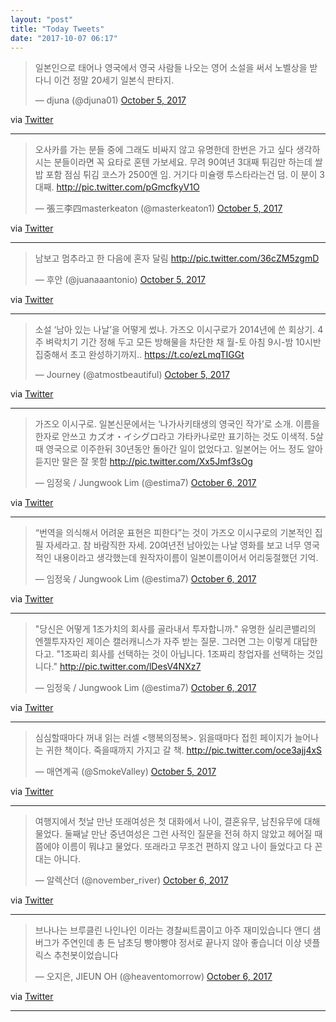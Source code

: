 ```yaml
---
layout: "post"
title: "Today Tweets"
date: "2017-10-07 06:17"
---
```




<blockquote class="twitter-tweet"><p lang="ko" dir="ltr">일본인으로 태어나 영국에서 영국 사람들 나오는 영어 소설을 써서 노벨상을 받다니 이건 정말 20세기 일본식 판타지.</p>&mdash; djuna (@djuna01) <a href="https://twitter.com/djuna01/status/915898699393282049?ref_src=twsrc%5Etfw">October 5, 2017</a></blockquote>
<script async src="//platform.twitter.com/widgets.js" charset="utf-8"></script>


via [Twitter]( http://twitter.com/djuna01/status/915898699393282049)


- - - - -

<blockquote class="twitter-tweet"><p lang="ko" dir="ltr">오사카를 가는 분들 중에 그래도 비싸지 않고 유명한데 한번은 가고 싶다 생각하시는 분들이라면 꼭 요타로 혼텐 가보세요. 무려 90여년 3대째 튀김만 하는데 쌀밥 포함 점심 튀김 코스가 2500엔 임. 거기다 미슐랭 투스타라는건 덤. 이 분이 3대째. <a href="https://t.co/pGmcfkyV1O">http://pic.twitter.com/pGmcfkyV1O</a></p>&mdash; 張三李四masterkeaton (@masterkeaton1) <a href="https://twitter.com/masterkeaton1/status/915856438748049408?ref_src=twsrc%5Etfw">October 5, 2017</a></blockquote>
<script async src="//platform.twitter.com/widgets.js" charset="utf-8"></script>


via [Twitter]( http://twitter.com/masterkeaton1/status/915856438748049408)


- - - - -

<blockquote class="twitter-tweet"><p lang="ko" dir="ltr">남보고 멈추라고 한 다음에 혼자 달림 <a href="https://t.co/36cZM5zgmD">http://pic.twitter.com/36cZM5zgmD</a></p>&mdash; 후안 (@juanaaantonio) <a href="https://twitter.com/juanaaantonio/status/916062879341723649?ref_src=twsrc%5Etfw">October 5, 2017</a></blockquote>
<script async src="//platform.twitter.com/widgets.js" charset="utf-8"></script>


via [Twitter]( http://twitter.com/juanaaantonio/status/916062879341723649)


- - - - -

<blockquote class="twitter-tweet"><p lang="ko" dir="ltr">소설 ‘남아 있는 나날’을 어떻게 썼나. 가즈오 이시구로가 2014년에 쓴 회상기. 4주 벼락치기 기간 정해 두고 모든 방해물을 차단한 채 월-토 아침 9시-밤 10시반 집중해서 초고 완성하기까지.. <a href="https://t.co/ezLmqTIGGt">https://t.co/ezLmqTIGGt</a></p>&mdash; Journey (@atmostbeautiful) <a href="https://twitter.com/atmostbeautiful/status/916075564997296128?ref_src=twsrc%5Etfw">October 5, 2017</a></blockquote>
<script async src="//platform.twitter.com/widgets.js" charset="utf-8"></script>


via [Twitter]( http://twitter.com/atmostbeautiful/status/916075564997296128)


- - - - -

<blockquote class="twitter-tweet"><p lang="ja" dir="ltr">가즈오 이시구로. 일본신문에서는 ‘나가사키태생의 영국인 작가’로 소개. 이름을 한자로 안쓰고 カズオ・イシグロ라고 가타카나로만 표기하는 것도 이색적. 5살때 영국으로 이주한뒤 30년동안 돌아간 일이 없었다고. 일본어는 어느 정도 알아듣지만 말은 잘 못함 <a href="https://t.co/Xx5Jmf3sOg">http://pic.twitter.com/Xx5Jmf3sOg</a></p>&mdash; 임정욱 / Jungwook Lim (@estima7) <a href="https://twitter.com/estima7/status/916104262521778176?ref_src=twsrc%5Etfw">October 6, 2017</a></blockquote>
<script async src="//platform.twitter.com/widgets.js" charset="utf-8"></script>


via [Twitter]( http://twitter.com/estima7/status/916104262521778176)


- - - - -

<blockquote class="twitter-tweet"><p lang="ko" dir="ltr">“번역을 의식해서 어려운 표현은 피한다”는 것이 가즈오 이시구로의 기본적인 집필 자세라고. 참 바람직한 자세. 20여년전 남아있는 나날 영화를 보고 너무 영국적인 내용이라고 생각했는데 원작자이름이 일본이름이어서 어리둥절했던 기억.</p>&mdash; 임정욱 / Jungwook Lim (@estima7) <a href="https://twitter.com/estima7/status/916104988820094976?ref_src=twsrc%5Etfw">October 6, 2017</a></blockquote>
<script async src="//platform.twitter.com/widgets.js" charset="utf-8"></script>


via [Twitter]( http://twitter.com/estima7/status/916104988820094976)


- - - - -

<blockquote class="twitter-tweet"><p lang="ko" dir="ltr">&quot;당신은 어떻게 1조가치의 회사를 골라내서 투자합니까.&quot; 유명한 실리콘밸리의 엔젤투자자인 제이슨 캘러캐니스가 자주 받는 질문. 그러면 그는 이렇게 대답한다고. &quot;1조짜리 회사를 선택하는 것이 아닙니다. 1조짜리 창업자를 선택하는 것입니다.&quot; <a href="https://t.co/lDesV4NXz7">http://pic.twitter.com/lDesV4NXz7</a></p>&mdash; 임정욱 / Jungwook Lim (@estima7) <a href="https://twitter.com/estima7/status/916109742367432704?ref_src=twsrc%5Etfw">October 6, 2017</a></blockquote>
<script async src="//platform.twitter.com/widgets.js" charset="utf-8"></script>


via [Twitter]( http://twitter.com/estima7/status/916109742367432704)


- - - - -

<blockquote class="twitter-tweet"><p lang="ko" dir="ltr">심심할때마다 꺼내 읽는 러셀 &lt;행복의정복&gt;. 읽을때마다 접힌 페이지가 늘어나는 귀한 책이다. 죽을때까지 가지고 갈 책. <a href="https://t.co/oce3ajj4xS">http://pic.twitter.com/oce3ajj4xS</a></p>&mdash; 매연계곡 (@SmokeValley) <a href="https://twitter.com/SmokeValley/status/916077572454154241?ref_src=twsrc%5Etfw">October 5, 2017</a></blockquote>
<script async src="//platform.twitter.com/widgets.js" charset="utf-8"></script>


via [Twitter]( http://twitter.com/SmokeValley/status/916077572454154241)


- - - - -

<blockquote class="twitter-tweet"><p lang="ko" dir="ltr">여행지에서 첫날 만난 또래여성은 첫 대화에서 나이, 결혼유무, 남친유무에 대해 물었다. 둘째날 만난 중년여성은 그런 사적인 질문을 전혀 하지 않았고 헤어질 때쯤에야 이름이 뭐냐고 물었다. 또래라고 무조건 편하지 않고 나이 들었다고 다 꼰대는 아니다.</p>&mdash; 알렉산더 (@november_river) <a href="https://twitter.com/november_river/status/916201381152694272?ref_src=twsrc%5Etfw">October 6, 2017</a></blockquote>
<script async src="//platform.twitter.com/widgets.js" charset="utf-8"></script>


via [Twitter]( http://twitter.com/november_river/status/916201381152694272)


- - - - -

<blockquote class="twitter-tweet"><p lang="ko" dir="ltr">브나나는 브루클린 나인나인 이라는 경찰씨트콤이고 아주 재미있습니다 앤디 샘버그가 주연인데 총 든 남초딩 빵야빵야 정서로 끝나지 않아 좋습니더 이상 넷플릭스 추천봇이었습니다</p>&mdash; 오지은, JIEUN OH (@heaventomorrow) <a href="https://twitter.com/heaventomorrow/status/916272853439225856?ref_src=twsrc%5Etfw">October 6, 2017</a></blockquote>
<script async src="//platform.twitter.com/widgets.js" charset="utf-8"></script>


via [Twitter]( http://twitter.com/heaventomorrow/status/916272853439225856)


- - - - -
